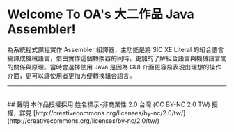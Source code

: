 # Welcome To OA's 大二作品 Java Assembler!
為系統程式課程實作 Assembler 組譯器，主功能是將 SIC XE Literal 的組合語言編譯成機械語言，借由實作這個轉換器的同時，更加的了解組合語言與機械語言間的關係與原理。當時會選擇使用 Java 是因為 GUI 介面更容易表現出理想的操作介面，更可以讓使用者更加方便轉換組合語言。

---

<br/>
## 聲明
本作品授權採用 姓名標示-非商業性 2.0 台灣 (CC BY-NC 2.0 TW) 授權，詳見 [http://creativecommons.org/licenses/by-nc/2.0/tw/](http://creativecommons.org/licenses/by-nc/2.0/tw/)
